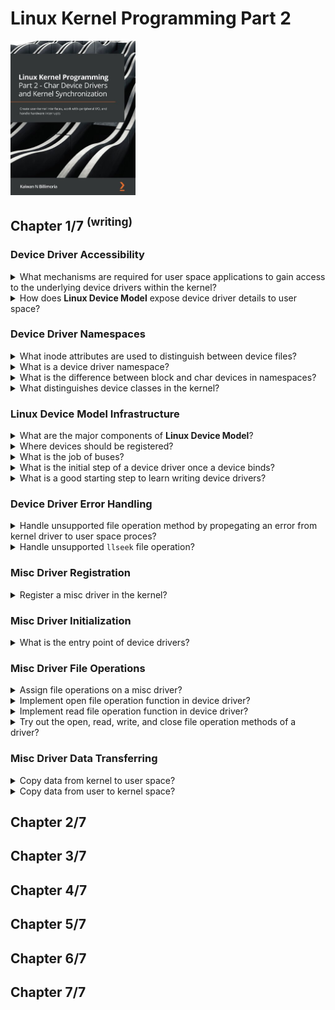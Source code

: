 # Linux Kernel Programming Part 2
<img src="../covers/9781801079518.jpg" width="200"/>

## Chapter 1/7 <sup>(writing)</sup>

### Device Driver Accessibility

<details>
<summary>What mechanisms are required for user space applications to gain access to the underlying device drivers within the kernel?</summary>

> In order for a user space application to gain access to the underlying device
> driver within the kernel, some I/O mechanism is required. The Unix (and thus
> Linux) design is to have the process open a special type of file, a **device
> file**, or **device node**. These files typically live in the `/dev`
> directory.

> Origins:
> - Linux Kernel Programming Part 2 - Chapter 1

> References:
---
</details>

<details>
<summary>How does <b>Linux Device Model</b> expose device driver details to user space?</summary>

> **LDM** creates a complex hierarchical tree unifying system components, all
> peripheral devices, and their drivers. This tree is exposed to user space via
> the *sysfs* pseudo-filesystem analogous to how *procfs* exposes some kernel
> and process/thread internal details to user space, and is typically mounted
> under `/sys`.

> Origins:
> - Linux Kernel Programming Part 2 - Chapter 1

> References:
---
</details>

### Device Driver Namespaces

<details>
<summary>What inode attributes are used to distinguish between device files?</summary>

> In order for the kernel to distinguish between device files, it uses two
> attributes within their inode data structure:
>
> * The type of file – either char or block
> * The major and minor number

> Origins:
> - Linux Kernel Programming Part 2 - Chapter 1

> References:
---
</details>

<details>
<summary>What is a device driver namespace?</summary>

> A namespace contains the device type and major-minor pair, which form a
> hierarchy. Devices are organized within a tree-like hierarchy within the
> kernel. This hierarchy is first divided based on device type, block or char.
> Within that we have n major numbers for each type, and each major number is
> further classified via some m minor numbers.

> Origins:
> - Linux Kernel Programming Part 2 - Chapter 1

> References:
> - https://www.kernel.org/doc/Documentation/admin-guide/devices.txt
---
</details>

<details>
<summary>What is the difference between block and char devices in namespaces?</summary>

> Block devices have the kernel-level capability to be mounted and thus become
> part of the user-accessible filesystem. Character devices cannot be mounted;
> thus, storage devices tend to be block-based.

> Origins:
> - Linux Kernel Programming Part 2 - Chapter 1

> References:
---
</details>

<details>
<summary>What distinguishes device classes in the kernel?</summary>

> From 2.6 Linux onward, the `{major:minor}` pair is a single unsigned 32-bit
> quantity within the inode, a bitmask (it's the `dev_t i_rdev` member). Of
> these 32 bits, the MSB 12 bits represent the major number and the remaining
> LSB 20 bits represent the minor number.
>
> Only **Linux Assigned Names And Numbers Authority (LANANA)** can officially
> assign the device node (the type and `{major:minor}` numbers) to devices
>
> The minor number's meaning (interpretation) is left completely to the driver
> author; the kernel does not interfere.
>
> Here, the exception to the rule - that the kernel doesn't interpret the minor
> number – is the `misc` class (type character, major `#10`). It uses the minor
> numbers as second-level majors.
>
> A common problem is that of the namespace getting exhausted. Within the misc
> class (`#10`) live a lot of devices and their corresponding drivers. In
> effect, they share the same major number and rely on a unique minor number to
> identify themselves.

> Origins:
> - Linux Kernel Programming Part 2 - Chapter 1

> References:
> - https://www.kernel.org/doc/Documentation/admin-guide/devices.txt
---
</details>

### Linux Device Model Infrastructure

<details>
<summary>What are the major components of <b>Linux Device Model</b>?</summary>

> - The **buses** on the system.
> - The **devices** on them.
> - The **device drivers** that drive the devices.

> Origins:
> - Linux Kernel Programming Part 2 - Chapter 1

> References:
---
</details>

<details>
<summary>Where devices should be registered?</summary>

> A fundamental **LDM** tenet is that every single device must reside on a bus.
> USB devices will be on USB bus, PCI devices on PCI bus, I2C devices on I2C
> bus, and so on. Available buses are available under `/sys/bus` directory.

> Origins:
> - Linux Kernel Programming Part 2 - Chapter 1

> References:
---
</details>

<details>
<summary>What is the job of buses?</summary>

> Critically, they organize and recognize the devices on them. If a new device
> surfaces, like a pen drive, the USB bus driver will recognize the fact and
> bind it to its device driver.

> Origins:
> - Linux Kernel Programming Part 2 - Chapter 1

> References:
---
</details>

<details>
<summary>What is the initial step of a device driver once a device binds?</summary>

> After its corresponding bus driver binds the device to its correct device
> driver, the kernel driver framework invokes the registered `probe()` method
> of the driver. This probe method now sets up the device, allocating
> resources, IRQs, memory setup, registering it as required, and so on.
>
> LDM-based drivers should typically register themselves to a kernel framework
> and to a bus. The kernel framework it registers itself to depends on the type
> of the working device. For example, a driver for an RTC chip that resides on
> the I2C bus will register itself to the kernel's RTC framework (via
> `rtc_register_device()`), and to the I2C bus (via `i2c_register_driver()`). A
> driver for network adapter on the PCI bus will typically register itself to
> the kernel's network inftrastructure (via `register_netdev()`) and the PCI
> bus (`pci_register_driver()`).

> Origins:
> - Linux Kernel Programming Part 2 - Chapter 1

> References:
> - kernel.org/doc/html/latest/driver-api/index.html
---
</details>

<details>
<summary>What is a good starting step to learn writing device drivers?</summary>

> Write a platform driver, register it with the kernel's `misc` framework and
> the **platform bus**, a pseudo-bus infrastructure that supports devices that
> do not physically reside on any physical bus. Several peripherals built into
> a modern **SoC** are not on any physical bus, and thus their drivers are
> typically platform drivers. To get started, look under the kernel source tree
> in `drivers/` for code invoking the `platform_driver_register()` API.

> Origins:
> - Linux Kernel Programming Part 2 - Chapter 1

> References:
> - https://kernel.org/doc/html/latest/driver-model/platform.html
---
</details>

### Device Driver Error Handling

<details>
<summary>Handle unsupported file operation method by propegating an error from kernel driver to user space proces?</summary>

> An appropriate value to return if you aren't supporting a function is
> `-ENOSYS`, which will have the user-mode process see the error `Function not
> implemented`.
>
> If a method is left out, and the user space process invokes that method, the
> kernel VFS detects that function pointer is `NULL`, returns an appropriate
> negative integer, the glibc will multiply this by -1 and set the calling
> process's `errno` variable to that value, signaling that the system call
> failed.
>
> Quite often, the negative `errno` value returned by the VFS is intuitive. For
> example, it returns `EINVAL` when `read()` function pointer is `NULL`. This
> misleads user space process to think of *"Invalid argument"* error, which
> isn't the case.

> Origins:
> - Linux Kernel Programming Part 2 - Chapter 1

> References:
---
</details>

<details>
<summary>Handle unsupported <code>llseek</code> file operation?</summary>

> The `lseek(2)` system call has the driver seek to a prescribed location in
> the file, here of course in the device. For majority of hardware devices, the
> `lseek(2)` value is not meaningful, thus most drivers do not need to
> implement it. The problem is, even when there is no need to support
> `lseek(2)`, it still returns a random positive value, misleading user space
> process to incorrectly conclude that it succeeded. Hence, to handle
> unsupported `lseek(2)` on a device driver, explicitly set `llseek` function
> pointer to `no_llseek` value, which will cause a failure value (`-ESPIPE;
> illegal seek`) to be returned. In such cases, also invoke
> `nonseekable_open()` function in driver's `open()` method, specifying that
> the file is non-seekable.
>
> ```c
> return nonseekable_open(struct inode *inode, struct file *fp);
> ``````

> Origins:
> - Linux Kernel Programming Part 2 - Chapter 1

> References:
> - https://lwn.net/Articles/97154/
> - https://lwn.net/Articles/97180/
---
</details>

### Misc Driver Registration

<details>
<summary>Register a misc driver in the kernel?</summary>

> ```c
> #include <linux/miscdevice.h>
> #include <linux/fs.h>
>
> static struct miscdevice miscdev = {
>     .name = "miscdev",
>     .minor = MISC_DYNAMIC_MINOR,
>     .mode = 0600,
>     .fops = NULL, // file operation methods
> };
>
> static int __init miscdev_init(void)
> {
>     int ret = 0;
>     struct device *dev = NULL;
>
>     ret = misc_register(&miscdev);
>
>     if (ret != 0)
>     {
>         pr_notice("miscdev registration failed, aborting\n");
>         return ret;
>     }
>
>     dev = miscdev.this_device;
> }
>
> static void __exit miscdev_exit(void)
> { }
>
> module_init(miscdev_init);
> module_exit(miscdev_exit);
>
> MODULE_LICENSE("GPL");
> MODULE_AUTHOR("Brian Salehi <salehibrian@gmail.com");
> MODULE_DESCRIPTION("Sample misc device");
> MODULE_VERSION("0.1");
> ``````
>
> ```make
> obj-m := miscdev.o
>
> KERNEL_SRC ?= /usr/lib/modules/$(shell uname -r)/build
>
> all: modules
> install: modules_install
>
> modules modules_install help clean:
>     $(MAKE) -C $(KERNEL_SRC) M=$(PWD) $@
> ``````

> Origins:
> - Linux Kernel Programming Part 2 - Chapter 1

> References:
---
</details>

### Misc Driver Initialization

<details>
<summary>What is the entry point of device drivers?</summary>

> A device driver is the interface between the OS and a peripheral hardware
> device. It can be written inline and compiled within the kernel image file or
> written outside of the kernel source tree as a kernel module.
>
> A device driver provides several entry points into the kernel known as the
> driver's methods. All possible methods the driver author can hook into are in
> `file_operations` kernel data structure defined in `<linux/fs.h>` header.
>
> `device file`, or `device node` files typically live in the `/dev` directory,
> and on modern systems are dynamic and auto-populated. The device node serves
> as an entry point into the device driver.

> Origins:
> - Linux Kernel Programming Part 2 - Chapter 1

> References:
---
</details>

### Misc Driver File Operations

<details>
<summary>Assign file operations on a misc driver?</summary>

> The `file_operations` structure represents all possible `file_related` system
> calls that could be issued on a device file including `open`, `read`, `poll`,
> `mmap`, `release`, and several more members.
>
> Once your driver is registered with the kernel, when any user space process
> opens a device file registered to this driver, the kernel **Virtual
> Filesystem Switch (VFS)** layer will take over to allocate and initialize
> that process's open file data structure (`struct file`) for the device file.
>
> ```c
> #include <linux/miscdevice.h>
> #include <linux/fs.h>
>
> static const struct file_operations misc_fops = {
>     .open = open_miscdev,
>     .read = read_miscdev,
>     .write = write_miscdev,
>     .release = release_miscdev,
> };
>
> static struct miscdevice miscdev = {
>     .name = "miscdev",
>     .minor = MISC_DYNAMIC_MINOR,
>     .mode = 0600,
>     .fops = &misc_fops,
> };
>
> static int __init miscdev_init(void)
> {
>     int ret = 0;
>     struct device *dev = NULL;
>
>     ret = misc_register(&miscdev);
>
>     if (ret != 0)
>     {
>         pr_notice("miscdev registration failed, aborting\n");
>         return ret;
>     }
>
>     dev = miscdev.this_device;
>
>     if (!dev)
>     {
>         return 1;
>     }
>
>     dev_info(dev, "driver %d registered on /dev/%s\n", miscdev.minor, miscdev.name);
>     return 0;
> }
>
> static void __exit miscdev_exit(void)
> { }
>
> module_init(miscdev_init);
> module_exit(miscdev_exit);
>
> MODULE_LICENSE("GPL");
> MODULE_AUTHOR("Brian Salehi <salehibrian@gmail.com");
> MODULE_DESCRIPTION("Sample misc device");
> MODULE_VERSION("0.1");
> ``````

> Origins:
> - Linux Kernel Programming Part 2 - Chapter 1

> References:
---
</details>

<details>
<summary>Implement open file operation function in device driver?</summary>

> The signature of functions should be identical to that of the
> `file_operation` structure.
>
> ```c
> static int miscdev_open(struct inode *inode, struct file *fp)
> {
>     char *kbuf = kzalloc(PATH_MAX, GFP_KERNEL);
>
>     if (unlikely(!kbuf))
>         return -ENOMEM;
>
>     PRINT_CTX(); // displays process (or atomic) context info
>     pr_info(" opening \"%s\": 0x%x\n", file_path(fp, kbuf, PATH_MAX), fp->f_flags);
>     kfree(kbuf);
>     return nonseekable_open(inode, fp);
> }
> ``````

> Origins:
> - Linux Kernel Programming Part 2 - Chapter 1

> References:
---
</details>

<details>
<summary>Implement read file operation function in device driver?</summary>

> ```c
> #include <linux/miscdevice.h>
> #include <linux/fs.h>
>
> static const file_operations misc_fops = {
>     .read = misc_open,
> };
>
> static struct miscdevice misc_dev = {
>     .name = "misc_dev",
>     .minor = MISC_DYNAMIC_MINOR,
>     .mode = 0666,
>     .fops = &misc_fops,
> };
>
> static int misc_open(struct inode *inode, struct file *fp)
> {
>     char *kbuf = kzalloc(PATH_MAX, GFP_KERNEL);
>
>     if (unlikely(!kbuf))
>         return -ENOMEM;
>
>     pr_info("opening %s (0x%x)\n", file_path(fp, kbuf, PATH_MAX), fp->f_flags);
>     kfree(kbuf);
>     return nonseekable_open(inode, fp);
> }
>
> static int __init misc_init(void)
> {
>     int ret = 0;
>     struct device *dev = NULL;
>
>     ret = misc_register(&misc_dev);
>     if (ret != 0)
>     {
>         pr_notice("misc_dev registration failed\n");
>         return ret;
>     }
>
>     dev = misc_dev.this_device;
> }
>
> static void __exit misc_exit(void)
> {
>     misc_deregister(&misc_dev);
>     pr_info("misc_dev unloaded\n");
> }
>
> module_init(misc_init);
> module_exit(misc_exit);
>
> MODULE_LICENSE("GPL");
> MODULE_AUTHOR("Brian Salehi <salehibrian@gmail.com>");
> ``````

> Origins:
> - Linux Kernel Programming Part 2 - Chapter 1

> References:
---
</details>

<details>
<summary>Try out the open, read, write, and close file operation methods of a driver?</summary>

> ```sh
> dd if=/dev/miscdev of=readtest bs=4K count=1
> hexdump readtest
> ``````
>
>
>
> ```sh
> dd if=/dev/urandom of=/dev/miscdev bs=4K count=1
> ``````

> Origins:
> - Linux Kernel Programming Part 2 - Chapter 1

> References:
---
</details>

### Misc Driver Data Transferring

<details>
<summary>Copy data from kernel to user space?</summary>

> Signature for both functions of user to kernel space and vice versa are similar:
>
> ```c
> #include <linux/uaccess.h>
>
> unsigned long copy_to_user(void __user *to, const void *from, unsigned long n);
> unsigned long copy_from_user(void *to, const void __user *from, unsigned long n);
> ``````
>
> ```c
> static ssize_t read_method(struct file *fp, char __user *ubuf, size_t count, loff_t *offset)
> {
>     char *kbuf = kzalloc();
>
>     /* ... do what's required to get data from the hardware device into kbuf ... */
>
>     if (copy_to_user(ubuf, kbuf, count))
>     {
>         dev_warn(dev, "cannot copy data to user space\n");
>         goto out_rd_fail;
>     }
>
>     return count;
>
> out_rd_fail:
>     kfree(kbuf);
>     return -EIO;
> }
> ``````

> Origins:
> - Linux Kernel Programming Part 2 - Chapter 1

> References:
---
</details>

<details>
<summary>Copy data from user to kernel space?</summary>

> ```c
> ``````

> Origins:
> - Linux Kernel Programming Part 2 - Chapter 1

> References:
---
</details>

## Chapter 2/7
## Chapter 3/7
## Chapter 4/7
## Chapter 5/7
## Chapter 6/7
## Chapter 7/7
